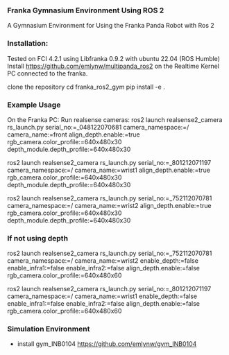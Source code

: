### Franka Gymnasium Environment Using ROS 2

A Gymnasium Environment for Using the Franka Panda Robot with Ros 2

### Installation:

Tested on FCI 4.2.1 using Libfranka 0.9.2 with ubuntu 22.04 (ROS Humble)
Install https://github.com/emlynw/multipanda_ros2 on the Realtime Kernel PC connected to the franka. 

clone the repository
cd franka_ros2_gym
pip install -e .

### Example Usage
On the Franka PC: 
Run realsense cameras: 
ros2 launch realsense2_camera rs_launch.py serial_no:=_048122070681 camera_namespace:=/ camera_name:=front align_depth.enable:=true rgb_camera.color_profile:=640x480x30 depth_module.depth_profile:=640x480x30

ros2 launch realsense2_camera rs_launch.py serial_no:=_801212071197 camera_namespace:=/ camera_name:=wrist1 align_depth.enable:=true rgb_camera.color_profile:=640x480x30 depth_module.depth_profile:=640x480x30

ros2 launch realsense2_camera rs_launch.py serial_no:=_752112070781 camera_namespace:=/ camera_name:=wrist2 align_depth.enable:=true rgb_camera.color_profile:=640x480x30 depth_module.depth_profile:=640x480x30

### If not using depth

ros2 launch realsense2_camera rs_launch.py serial_no:=_752112070781 camera_namespace:=/ camera_name:=wrist2 enable_depth:=false enable_infra1:=false enable_infra2:=false align_depth.enable:=false rgb_camera.color_profile:=640x480x60

ros2 launch realsense2_camera rs_launch.py serial_no:=_801212071197 camera_namespace:=/ camera_name:=wrist1 enable_depth:=false enable_infra1:=false enable_infra2:=false align_depth.enable:=false rgb_camera.color_profile:=640x480x60



### Simulation Environment
- install gym_INB0104 https://github.com/emlynw/gym_INB0104


